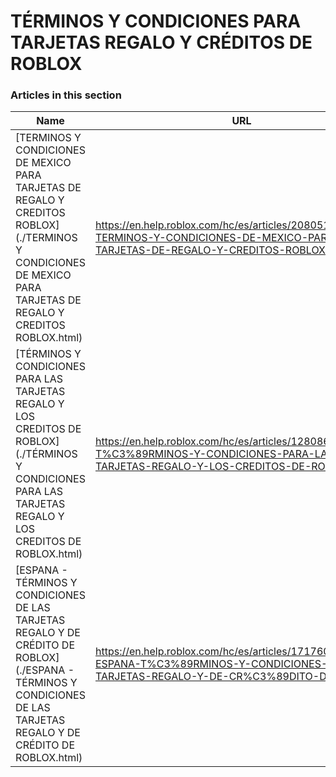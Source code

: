 # TÉRMINOS Y CONDICIONES PARA TARJETAS REGALO Y CRÉDITOS DE ROBLOX  
### Articles in this section
Name|URL
-|-
[TERMINOS Y CONDICIONES DE MEXICO PARA TARJETAS DE REGALO Y CREDITOS ROBLOX](./TERMINOS Y CONDICIONES DE MEXICO PARA TARJETAS DE REGALO Y CREDITOS ROBLOX.html) |https://en.help.roblox.com/hc/es/articles/20805188777108-TERMINOS-Y-CONDICIONES-DE-MEXICO-PARA-TARJETAS-DE-REGALO-Y-CREDITOS-ROBLOX
[TÉRMINOS Y CONDICIONES PARA LAS TARJETAS REGALO Y LOS CREDITOS DE ROBLOX](./TÉRMINOS Y CONDICIONES PARA LAS TARJETAS REGALO Y LOS CREDITOS DE ROBLOX.html) |https://en.help.roblox.com/hc/es/articles/12808609433108-T%C3%89RMINOS-Y-CONDICIONES-PARA-LAS-TARJETAS-REGALO-Y-LOS-CREDITOS-DE-ROBLOX
[ESPANA - TÉRMINOS Y CONDICIONES DE LAS TARJETAS REGALO Y DE CRÉDITO DE ROBLOX](./ESPANA - TÉRMINOS Y CONDICIONES DE LAS TARJETAS REGALO Y DE CRÉDITO DE ROBLOX.html) |https://en.help.roblox.com/hc/es/articles/17176001299860-ESPANA-T%C3%89RMINOS-Y-CONDICIONES-DE-LAS-TARJETAS-REGALO-Y-DE-CR%C3%89DITO-DE-ROBLOX